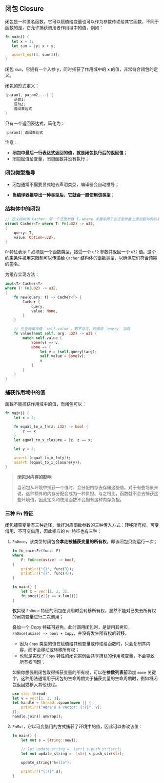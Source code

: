 ## 闭包 Closure

闭包是一种匿名函数，它可以赋值给变量也可以作为参数传递给其它函数，不同于函数的是，它允许捕获调用者作用域中的值，例如：

```rust
fn main() {
   let x = 1;
   let sum = |y| x + y;

   assert_eq!(3, sum(2));
}
```

闭包 `sum`，它拥有一个入参 y，同时捕获了作用域中的 x 的值，非常符合闭包的定义。

闭包的形式定义：

```rust
|param1, param2,...| {
    语句1;
    语句2;
    返回表达式
}
```

只有一个返回表达式，简化为：

```rust
|param1| 返回表达式
```

注意：

- **闭包中最后一行表达式返回的值，就是闭包执行后的返回值**；
- 闭包赋值给变量，闭包函数并没有执行；

### 闭包类型推导

+ 闭包通常不需要显式地去声明类型，编译器会自动推导；

+ **当编译器推导出一种类型后，它就会一直使用该类型**；

### 结构体中的闭包

```rust
// 定义结构体 Cacher，带一个泛型参数 T，where 关键字用于在泛型参数上添加额外的约束条件
struct Cacher<T> where T: Fn(u32) -> u32,
{
    query: T,
    value: Option<u32>,
}
```

`Fn`特征表示 `T` 必须是一个函数类型，接受一个 `u32` 参数并返回一个 `u32` 值。这个约束条件被用来限制可以传递给 `Cacher` 结构体的函数类型，以确保它们符合预期的签名。

为缓存实现方法：

```rust
impl<T> Cacher<T>
where T: Fn(u32) -> u32,
{
    fn new(query: T) -> Cacher<T> {
        Cacher {
            query,
            value: None,
        }
    }

    // 先查询缓存值 `self.value`，若不存在，则调用 `query` 加载
    fn value(&mut self, arg: u32) -> u32 {
        match self.value {
            Some(v) => v,
            None => {
                let v = (self.query)(arg);
                self.value = Some(v);
                v
            }
        }
    }
}
```

### 捕获作用域中的值

函数不能捕获作用域中的值，而闭包可以：

```rust
fn main() {
    let x = 4;

    fn equal_to_x_fn(z: i32) -> bool {
        z == x
    }
    let equal_to_x_closure = |z| z == x;

    let y = 4;

    assert!(equal_to_x_fn(y));
    assert!(equal_to_x_closure(y));
}
```

> **闭包对内存的影响**
>
> 当闭包从环境中捕获一个值时，会分配内存去存储这些值。对于有些场景来说，这种额外的内存分配会成为一种负担。与之相比，函数就不会去捕获这些环境值，因此定义和使用函数不会拥有这种内存负担。

### 三种 Fn 特征

闭包捕获变量有三种途径，恰好对应函数参数的三种传入方式：转移所有权、可变借用、不可变借用，因此相应的 `Fn` 特征也有三种：

1. `FnOnce`，该类型的闭包**会拿走被捕获变量的所有权**，即该闭包只能运行一次；

   ```rust
   fn fn_once<F>(func: F)
   where
       F: FnOnce(usize) -> bool,
   {
       println!("{}", func(3));
       println!("{}", func(4));
   }
   
   fn main() {
       let x = vec![1, 2, 3];
       fn_once(|z|{z == x.len()})
   }
   ```

   **仅**实现 `FnOnce` 特征的闭包在调用时会转移所有权，显然不能对已失去所有权的闭包变量进行二次调用；

   叠加一个 Copy 特征可避免，此时调用闭包时，是使用其拷贝，`FnOnce(usize) -> bool + Copy`，并没有发生所有权的转移。

   + 因为 `Copy` 类型的值在赋值给其他变量或传递给函数时，只会复制其内容，而不会移动或转移所有权；
   + 也就是实现了 `Copy` 特性的闭包实例会共享捕获的作用域变量，不会导致所有权问题；

   如果你想强制闭包取得捕获变量的所有权，可以在**参数列表前**添加 `move` 关键字，这种用法通常用于闭包的生命周期大于捕获变量的生命周期时，例如将闭包返回或移入其他线程。

   ```rust
   use std::thread;
   let v = vec![1, 2, 3];
   let handle = thread::spawn(move || {
       println!("Here's a vector: {:?}", v);
   });
   handle.join().unwrap();
   ```

2. `FnMut`，它以可变借用的方式捕获了环境中的值，因此可以修改该值：

   ```rust
   fn main() {
       let mut s = String::new();
   
       // let update_string =  |str| s.push_str(str);
       let mut update_string =  |str| s.push_str(str);
       
       update_string("hello");
   
       println!("{:?}",s);
   }
   ```

   
